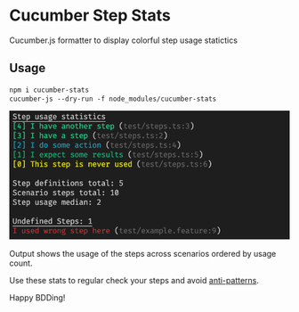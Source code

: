 # Cucumber Step Stats

Cucumber.js formatter to display colorful step usage statictics

## Usage

```
npm i cucumber-stats
cucumber-js --dry-run -f node_modules/cucumber-stats
```

![](/img/stats.png)

Output shows the usage of the steps across scenarios ordered by usage count.

Use these stats to regular check your steps and avoid [anti-patterns](https://cucumber.io/docs/guides/anti-patterns/).

Happy BDDing!
